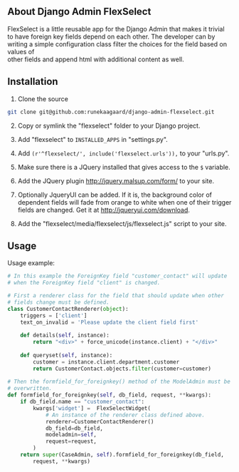 ## About Django Admin FlexSelect ##

FlexSelect is a little reusable app for the Django Admin that makes it trivial
to have foreign key fields depend on each other. The developer can by writing a simple configuration class filter the choices for the field based on values of  
other fields and append html with additional content as well.

## Installation ##
1) Clone the source

```bash
git clone git@github.com:runekaagaard/django-admin-flexselect.git
```

2) Copy or symlink the "flexselect" folder to your Django project.

3) Add "flexselect" to `INSTALLED_APPS` in "settings.py".

4) Add `(r'^flexselect/', include('flexselect.urls')),` to your "urls.py".

5) Make sure there is a JQuery installed that gives access to the `$` variable.

6) Add the JQuery plugin http://jquery.malsup.com/form/ to your site.

7) Optionally JqueryUI can be added. If it is, the background color of dependent
   fields will fade from orange to white when one of their trigger fields are
   changed. Get it at http://jqueryui.com/download.

7) Add the "flexselect/media/flexselect/js/flexselect.js" script to your site.

## Usage ##

Usage example:

```python
# In this example the ForeignKey field "customer_contact" will update
# when the ForeignKey field "client" is changed. 

# First a renderer class for the field that should update when other
# fields change must be defined.
class CustomerContactRenderer(object):
    triggers = ['client']
    text_on_invalid = 'Please update the client field first'
    
    def details(self, instance):
        return "<div>" + force_unicode(instance.client) + "</div>"
    
    def queryset(self, instance):
        customer = instance.client.department.customer
        return CustomerContact.objects.filter(customer=customer)
        
# Then the formfield_for_foreignkey() method of the ModelAdmin must be
# overwritten. 
def formfield_for_foreignkey(self, db_field, request, **kwargs):
    if db_field.name == "customer_contact":
        kwargs['widget'] =  FlexSelectWidget(
            # An instance of the renderer class defined above.
            renderer=CustomerContactRenderer()
            db_field=db_field,
            modeladmin=self,
            request=request,
        )
    return super(CaseAdmin, self).formfield_for_foreignkey(db_field, 
        request, **kwargs)
```

